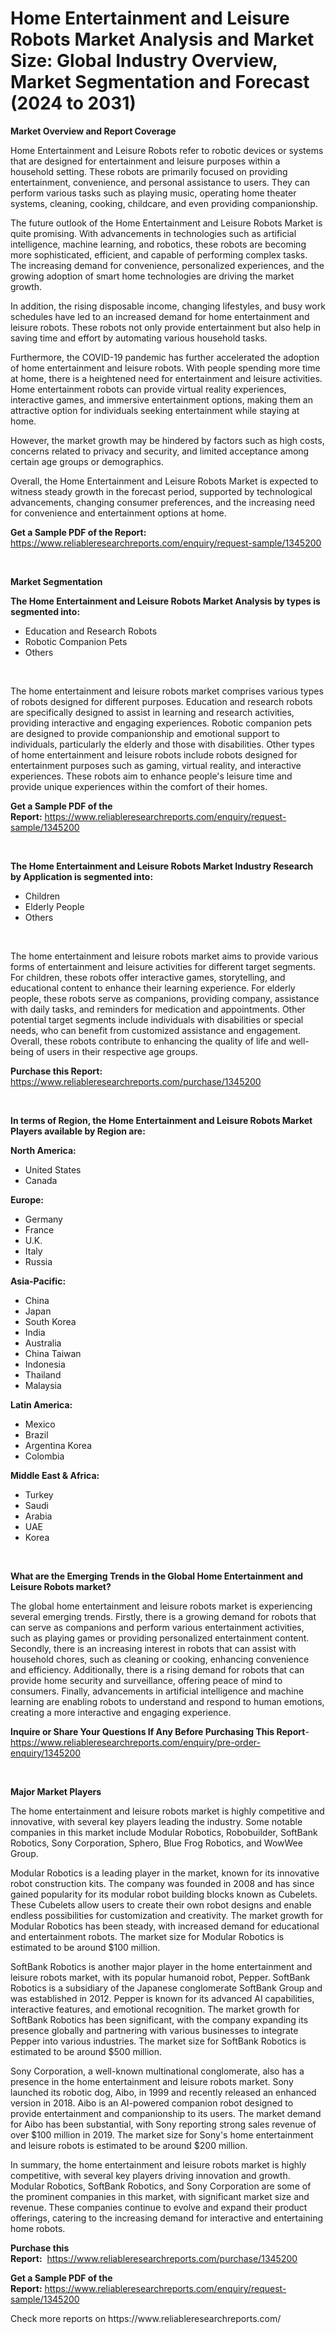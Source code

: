 <p><h1>Home Entertainment and Leisure Robots Market Analysis and Market Size: Global Industry Overview, Market Segmentation and Forecast (2024 to 2031)</h1></p><p><strong>Market Overview and Report Coverage</strong></p>
<p><p>Home Entertainment and Leisure Robots refer to robotic devices or systems that are designed for entertainment and leisure purposes within a household setting. These robots are primarily focused on providing entertainment, convenience, and personal assistance to users. They can perform various tasks such as playing music, operating home theater systems, cleaning, cooking, childcare, and even providing companionship.</p><p>The future outlook of the Home Entertainment and Leisure Robots Market is quite promising. With advancements in technologies such as artificial intelligence, machine learning, and robotics, these robots are becoming more sophisticated, efficient, and capable of performing complex tasks. The increasing demand for convenience, personalized experiences, and the growing adoption of smart home technologies are driving the market growth.</p><p>In addition, the rising disposable income, changing lifestyles, and busy work schedules have led to an increased demand for home entertainment and leisure robots. These robots not only provide entertainment but also help in saving time and effort by automating various household tasks.</p><p>Furthermore, the COVID-19 pandemic has further accelerated the adoption of home entertainment and leisure robots. With people spending more time at home, there is a heightened need for entertainment and leisure activities. Home entertainment robots can provide virtual reality experiences, interactive games, and immersive entertainment options, making them an attractive option for individuals seeking entertainment while staying at home.</p><p>However, the market growth may be hindered by factors such as high costs, concerns related to privacy and security, and limited acceptance among certain age groups or demographics.</p><p>Overall, the Home Entertainment and Leisure Robots Market is expected to witness steady growth in the forecast period, supported by technological advancements, changing consumer preferences, and the increasing need for convenience and entertainment options at home.</p></p>
<p><strong>Get a Sample PDF of the Report:</strong> <a href="https://www.reliableresearchreports.com/enquiry/request-sample/1345200">https://www.reliableresearchreports.com/enquiry/request-sample/1345200</a></p>
<p>&nbsp;</p>
<p><strong>Market Segmentation</strong></p>
<p><strong>The Home Entertainment and Leisure Robots Market Analysis by types is segmented into:</strong></p>
<p><ul><li>Education and Research Robots</li><li>Robotic Companion Pets</li><li>Others</li></ul></p>
<p>&nbsp;</p>
<p><p>The home entertainment and leisure robots market comprises various types of robots designed for different purposes. Education and research robots are specifically designed to assist in learning and research activities, providing interactive and engaging experiences. Robotic companion pets are designed to provide companionship and emotional support to individuals, particularly the elderly and those with disabilities. Other types of home entertainment and leisure robots include robots designed for entertainment purposes such as gaming, virtual reality, and interactive experiences. These robots aim to enhance people's leisure time and provide unique experiences within the comfort of their homes.</p></p>
<p><strong>Get a Sample PDF of the Report:</strong>&nbsp;<a href="https://www.reliableresearchreports.com/enquiry/request-sample/1345200">https://www.reliableresearchreports.com/enquiry/request-sample/1345200</a></p>
<p>&nbsp;</p>
<p><strong>The Home Entertainment and Leisure Robots Market Industry Research by Application is segmented into:</strong></p>
<p><ul><li>Children</li><li>Elderly People</li><li>Others</li></ul></p>
<p>&nbsp;</p>
<p><p>The home entertainment and leisure robots market aims to provide various forms of entertainment and leisure activities for different target segments. For children, these robots offer interactive games, storytelling, and educational content to enhance their learning experience. For elderly people, these robots serve as companions, providing company, assistance with daily tasks, and reminders for medication and appointments. Other potential target segments include individuals with disabilities or special needs, who can benefit from customized assistance and engagement. Overall, these robots contribute to enhancing the quality of life and well-being of users in their respective age groups.</p></p>
<p><strong>Purchase this Report:</strong>&nbsp; <a href="https://www.reliableresearchreports.com/purchase/1345200">https://www.reliableresearchreports.com/purchase/1345200</a></p>
<p>&nbsp;</p>
<p><strong>In terms of Region, the Home Entertainment and Leisure Robots Market Players available by Region are:</strong></p>
<p>
    <p> <strong> North America: </strong>
        <ul>
            <li>United States</li>
            <li>Canada</li>
        </ul>
        </p> 
    <p> <strong> Europe: </strong>
        <ul>
            <li>Germany</li>
            <li>France</li>
            <li>U.K.</li>
            <li>Italy</li>
            <li>Russia</li>
        </ul>
        </p> 
    <p> <strong> Asia-Pacific: </strong>
        <ul>
            <li>China</li>
            <li>Japan</li>
            <li>South Korea</li>
            <li>India</li>
            <li>Australia</li>
            <li>China Taiwan</li>
            <li>Indonesia</li>
            <li>Thailand</li>
            <li>Malaysia</li>
        </ul>
        </p> 
    <p> <strong> Latin America: </strong>
        <ul>
            <li>Mexico</li>
            <li>Brazil</li>
            <li>Argentina Korea</li>
            <li>Colombia</li>
        </ul>
        </p> 
    <p> <strong> Middle East & Africa: </strong>
        <ul>
            <li>Turkey</li>
            <li>Saudi</li>
            <li>Arabia</li>
            <li>UAE</li>
            <li>Korea</li>
        </ul>
    </p>
    </p>
<p>&nbsp;</p>
<p><strong>What are the Emerging Trends in the Global Home Entertainment and Leisure Robots market?</strong></p>
<p><p>The global home entertainment and leisure robots market is experiencing several emerging trends. Firstly, there is a growing demand for robots that can serve as companions and perform various entertainment activities, such as playing games or providing personalized entertainment content. Secondly, there is an increasing interest in robots that can assist with household chores, such as cleaning or cooking, enhancing convenience and efficiency. Additionally, there is a rising demand for robots that can provide home security and surveillance, offering peace of mind to consumers. Finally, advancements in artificial intelligence and machine learning are enabling robots to understand and respond to human emotions, creating a more interactive and engaging experience.</p></p>
<p><strong>Inquire or Share Your Questions If Any Before Purchasing This Report</strong>- <a href="https://www.reliableresearchreports.com/enquiry/pre-order-enquiry/1345200">https://www.reliableresearchreports.com/enquiry/pre-order-enquiry/1345200</a></p>
<p>&nbsp;</p>
<p><strong>Major Market Players</strong></p>
<p><p>The home entertainment and leisure robots market is highly competitive and innovative, with several key players leading the industry. Some notable companies in this market include Modular Robotics, Robobuilder, SoftBank Robotics, Sony Corporation, Sphero, Blue Frog Robotics, and WowWee Group.</p><p>Modular Robotics is a leading player in the market, known for its innovative robot construction kits. The company was founded in 2008 and has since gained popularity for its modular robot building blocks known as Cubelets. These Cubelets allow users to create their own robot designs and enable endless possibilities for customization and creativity. The market growth for Modular Robotics has been steady, with increased demand for educational and entertainment robots. The market size for Modular Robotics is estimated to be around $100 million.</p><p>SoftBank Robotics is another major player in the home entertainment and leisure robots market, with its popular humanoid robot, Pepper. SoftBank Robotics is a subsidiary of the Japanese conglomerate SoftBank Group and was established in 2012. Pepper is known for its advanced AI capabilities, interactive features, and emotional recognition. The market growth for SoftBank Robotics has been significant, with the company expanding its presence globally and partnering with various businesses to integrate Pepper into various industries. The market size for SoftBank Robotics is estimated to be around $500 million.</p><p>Sony Corporation, a well-known multinational conglomerate, also has a presence in the home entertainment and leisure robots market. Sony launched its robotic dog, Aibo, in 1999 and recently released an enhanced version in 2018. Aibo is an AI-powered companion robot designed to provide entertainment and companionship to its users. The market demand for Aibo has been substantial, with Sony reporting strong sales revenue of over $100 million in 2019. The market size for Sony's home entertainment and leisure robots is estimated to be around $200 million.</p><p>In summary, the home entertainment and leisure robots market is highly competitive, with several key players driving innovation and growth. Modular Robotics, SoftBank Robotics, and Sony Corporation are some of the prominent companies in this market, with significant market size and revenue. These companies continue to evolve and expand their product offerings, catering to the increasing demand for interactive and entertaining home robots.</p></p>
<p><strong>Purchase this Report:</strong>&nbsp;&nbsp;<a href="https://www.reliableresearchreports.com/purchase/1345200">https://www.reliableresearchreports.com/purchase/1345200</a></p>
<p></p>
<p><strong>Get a Sample PDF of the Report:</strong>&nbsp;<a href="https://www.reliableresearchreports.com/enquiry/request-sample/1345200">https://www.reliableresearchreports.com/enquiry/request-sample/1345200</a></p>
<p>Check more reports on https://www.reliableresearchreports.com/</p>